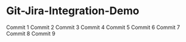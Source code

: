 # Git-Jira-Integration-Demo

Commit 1
Commit 2
Commit 3
Commit 4
Commit 5
Commit 6
Commit 7
Commit 8
Commit 9


